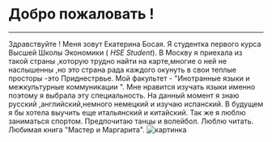 # Добро пожаловать !
***
Здравствуйте !
Меня зовут Екатерина Босая. Я студентка первого курса Высшей Школы Экономики ( *HSE Student*). В Москву я приехала из такой страны ,которую трудно найти на карте,многие о ней не наслышенны ,но это страна рада каждого окунуть в свои теплые просторы  -это Приднестрвье. Мой факультет - "Инотранные языки и межкультурные коммуникации ". Мне нравится изучать языки именно поэтому я выбрала эту специальность. На данный момент я знаю русский ,английский,немного немецкий и изучаю испанский. В будущем я бы хотела выучить еще итальянский и китайский. 
Так же я люблю заниматься спортом. Предпочитаю танцы и волейбол. Люблю  читать. Любимая книга "Мастер и Маргарита".
![картинка](http://knijky.ru/sites/default/files/styles/264x390/public/31583.jpg?itok=rm1YiVJV)
